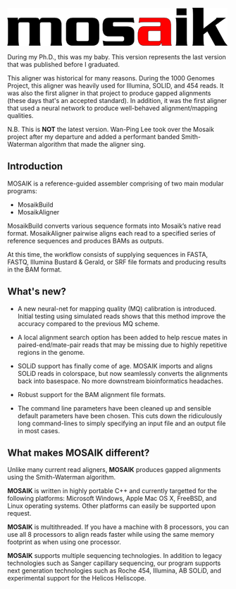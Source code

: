 ![Mosaik](https://github.com/MichaelStromberg-BC/Mosaik/raw/main/mosaik.png)

During my Ph.D., this was my baby. This version represents the last version that was published before I graduated.

This aligner was historical for many reasons. During the 1000 Genomes Project, this aligner was heavily used for Illumina, SOLID, and 454 reads. It was also the first aligner in that project to produce gapped alignments (these days that's an accepted standard). In addition, it was the first aligner that used a neural network to produce well-behaved alignment/mapping qualities.

N.B. This is **NOT** the latest version. Wan-Ping Lee took over the Mosaik project after my departure and added a performant banded Smith-Waterman algorithm that made the aligner sing.

## Introduction

MOSAIK is a reference-guided assembler comprising of two main modular programs:

* MosaikBuild
* MosaikAligner

MosaikBuild converts various sequence formats into Mosaik’s native read format. MosaikAligner pairwise aligns each read to a specified series of reference sequences and produces BAMs as outputs.

At this time, the workflow consists of supplying sequences in FASTA, FASTQ, Illumina Bustard & Gerald, or SRF file formats and producing results in the BAM format.

## What's new?

* A new neural-net for mapping quality (MQ) calibration is introduced. Initial testing using simulated reads shows that this method improve the accuracy compared to the previous MQ scheme.

* A local alignment search option has been added to help rescue mates in paired-end/mate-pair reads that may be missing due to highly repetitive regions in the genome.

* SOLiD support has finally come of age. MOSAIK imports and aligns SOLiD reads in colorspace, but now seamlessly converts the alignments back into basespace. No more downstream bioinformatics headaches.

* Robust support for the BAM alignment file formats.

* The command line parameters have been cleaned up and sensible default parameters have been chosen. This cuts down the ridiculously long command-lines to simply specifying an input file and an output file in most cases.

## What makes MOSAIK different?

Unlike many current read aligners, **MOSAIK** produces gapped alignments using the Smith-Waterman algorithm.

**MOSAIK** is written in highly portable C++ and currently targetted for the following platforms: Microsoft Windows, Apple Mac OS X, FreeBSD, and Linux operating systems. Other platforms can easily be supported upon request.

**MOSAIK** is multithreaded. If you have a machine with 8 processors, you can use all 8 processors to align reads faster while using the same memory footprint as when using one processor.

**MOSAIK** supports multiple sequencing technologies. In addition to legacy technologies such as Sanger capillary sequencing, our program supports next generation technologies such as Roche 454, Illumina, AB SOLiD, and experimental support for the Helicos Heliscope.
